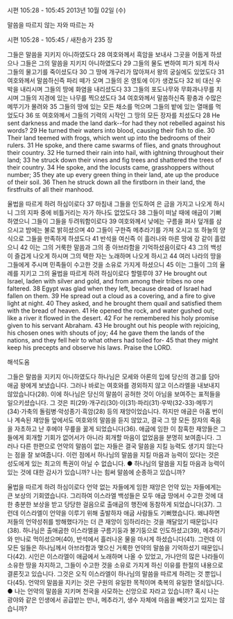 시편 105:28 - 105:45 
2013년 10월 02일 (수)

말씀을 따르지 않는 자와 따르는 자



시편 105:28 - 105:45 / 새찬송가 235 장


그들은 말씀을 지키지 아니하였도다
28 여호와께서 흑암을 보내사 그곳을 어둡게 하셨으나 그들은 그의 말씀을 지키지 아니하였도다 29 그들의 물도 변하여 피가 되게 하사 그들의 물고기를 죽이셨도다 30 그 땅에 개구리가 많아져서 왕의 궁실에도 있었도다 31 여호와께서 말씀하신즉 파리 떼가 오며 그들의 온 영토에 이가 생겼도다 32 비 대신 우박을 내리시며 그들의 땅에 화염을 내리셨도다 33 그들의 포도나무와 무화과나무를 치시며 그들의 지경에 있는 나무를 찍으셨도다 34 여호와께서 말씀하신즉 황충과 수많은 메뚜기가 몰려와 35 그들의 땅에 있는 모든 채소를 먹으며 그들의 밭에 있는 열매를 먹었도다 36 또 여호와께서 그들의 기력의 시작인 그 땅의 모든 장자를 치셨도다
28 He sent darkness and made the land dark--for had they not rebelled against his words? 29 He turned their waters into blood, causing their fish to die. 30 Their land teemed with frogs, which went up into the bedrooms of their rulers. 31 He spoke, and there came swarms of flies, and gnats throughout their country. 32 He turned their rain into hail, with ightning throughout their land; 33 he struck down their vines and fig trees and shattered the trees of their country. 34 He spoke, and the locusts came, grasshoppers without number; 35 they ate up every green thing in their land, ate up the produce of their soil. 36 Then he struck down all the firstborn in their land, the firstfruits of all their manhood.

율법을 따르게 하려 하심이로다
37 마침내 그들을 인도하여 은 금을 가지고 나오게 하시니 그의 지파 중에 비틀거리는 자가 하나도 없었도다 38 그들이 떠날 때에 애굽이 기뻐하였으니 그들이 그들을 두려워함이로다 39 여호와께서 낮에는 구름을 펴사 덮개를 삼으시고 밤에는 불로 밝히셨으며 40 그들이 구한즉 메추라기를 가져 오시고 또 하늘의 양식으로 그들을 만족하게 하셨도다 41 반석을 여신즉 이 흘러나와 마른 땅에 강 같이 흘렀으니 42 이는 그의 거룩한 말씀과 그의 종 아브라함을 기억하셨음이로다 43 그의 백성
이 즐겁게 나오게 하시며 그의 택한 자는 노래하며 나오게 하시고 44 여러 나라의 땅을 그들에게 주시며 민족들이 수고한 것을 소유로 가지게 하셨으니 45 이는 그들이 그의 율례를 지키고 그의 율법을 따르게 하려 하심이로다 할렐루야
37 He brought out Israel, laden with silver and gold, and from among their tribes no one faltered. 38 Egypt was glad when they left, because dread of Israel had fallen on them. 39 He spread out a cloud as a covering, and a fire to give light at night. 40 They asked, and he brought them quail and satisfied them with the bread of heaven. 41 He opened the rock, and water gushed out; like a river it flowed in the desert. 42 For he remembered his holy promise given to his servant Abraham. 43 He brought out his people with rejoicing, his
chosen ones with shouts of joy; 44 he gave them the lands of the nations, and they fell heir to what others had toiled for- 45 that they might keep his precepts and observe his laws. Praise the LORD.

해석도움





그들은 말씀을 지키지 아니하였도다 
하나님은 모세와 아론의 입에 당신의 경고를 담아 애굽 왕에게 보냈습니다. 그러나 바로는 여호와를 경외하지 않고 이스라엘을 내보내지 않았습니다(28). 이에 하나님은 당신의 말씀이 공허한 것이 아님을 보여주는 표적들을 일으키셨습니다. 그 것은 피(29)·개구리(30)·이(31)·파리(31)·우박(32-33)·메뚜기(34)·가축의 돌림병·악성종기·흑암(28) 등의 재앙이었습니다. 하지만 애굽은 아홉 번이나 계속된 재앙들 앞에서도 여호와의 말씀을 듣지 않았고, 결국 그 땅 모든 장자의 죽음을 자초하고 난 후에야 무릎을 꿇게 되었습니다(36). 애굽에 임한 이 참혹한 재앙들은 그들에게 회개할 기회가 없어서가 아니라 회개할 마음이 없었음을 분명히 보여줍니다. 그러나 다른 한편으로 언약의 말씀이 없는 자들은 결국 말씀을 지킬 능력도 생기지 않는다는 점을 잘 보여줍니다. 이런 점에서 하나님의 말씀을 지킬 마음과 능력이 있다는 것은 성도에게 있는 최고의 특권이 아닐 수 없습니다. 
● 하나님의 말씀을 지킬 마음과 능력이 있는 것에 대한 감사가 있습니까? 나는 힘써 말씀에 순종하고 있습니까?

율법을 따르게 하려 하심이로다 
언약 없는 자들에게 임한 재앙은 언약 있는 자들에게는 큰 보상의 기회였습니다. 그리하여 이스라엘 백성들은 모두 애굽 땅에서 수고한 것에 대한 충분한 보상을 받고 당당한 걸음으로 출애굽의 행진에 동참하게 되었습니다(37). 그런데 이스라엘이 언약을 이루기 위해 출발하자 애굽 사람들도 기뻐했습니다. 왜냐하면 저들의 언약성취를 방해했다가는 더 큰 재앙이 임하리라는 것을 깨달았기 때문입니다(38). 하나님은 출애굽한 이스라엘을 구름기둥과 불기둥으로 인도하셨고(39), 메추라기와 만나로 먹이셨으며(40), 반석에서 흘러나온 물을 마시게 하셨습니다(41). 그런데 이 모든 일들은 하나님께서 아브라함과 맺으신 거룩한 언약의 말씀을 기억하셨기 때문입니다(42). 시인은 이스라엘이 애굽에서 노래하며 나올 수 있었고, 가나안의 많은 나라들이 소유한 땅을 차지하고, 그들이 수고한 것을 소유로 가지게 하신 이유를 한절의 내용으로 결론짓고 있습니다. 그것은 오직 이스라엘이 하나님의 말씀을 따르게 하려는 것 뿐입니다(45). 언약의 말씀을 지키는 것은 구원의 유일한 목적이며 축복의 유일한 열쇠입니다.
● 나는 언약의 말씀을 지키며 천국을 사모하는 신앙으로 자라고 있습니까? 혹시 나는 광야와 같은 인생에서 공급받는 만나, 메추라기, 생수 자체에 마음을 빼앗기고 있지는 않습니까?